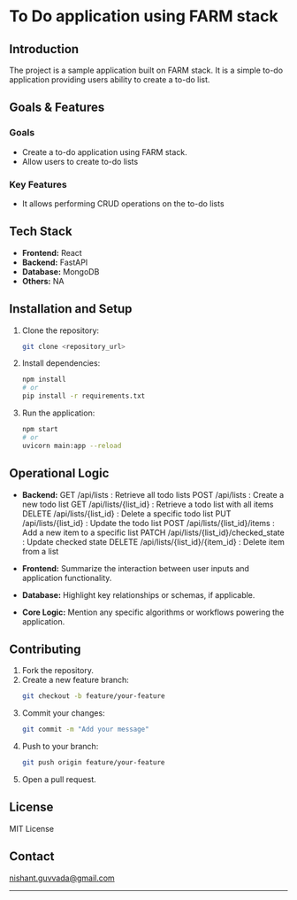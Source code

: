 # To Do application using FARM stack

## Introduction

The project is a sample application built on FARM stack. It is a simple to-do application providing users ability to create a to-do list.

## Goals & Features

### Goals

- Create a to-do application using FARM stack.
- Allow users to create to-do lists

### Key Features

- It allows performing CRUD operations on the to-do lists

## Tech Stack

- **Frontend:** React
- **Backend:** FastAPI
- **Database:** MongoDB
- **Others:** NA

## Installation and Setup

1. Clone the repository:
   ```bash
   git clone <repository_url>
   ```
2. Install dependencies:
   ```bash
   npm install
   # or
   pip install -r requirements.txt
   ```
3. Run the application:
   ```bash
   npm start
   # or
   uvicorn main:app --reload
   ```

## Operational Logic

- **Backend:**
  GET /api/lists : Retrieve all todo lists
  POST /api/lists : Create a new todo list
  GET /api/lists/{list_id} : Retrieve a todo list with all items
  DELETE /api/lists/{list_id} : Delete a specific todo list
  PUT /api/lists/{list_id} : Update the todo list
  POST /api/lists/{list_id}/items : Add a new item to a specific list
  PATCH /api/lists/{list_id}/checked_state : Update checked state
  DELETE /api/lists/{list_id}/{item_id} : Delete item from a list

- **Frontend:** Summarize the interaction between user inputs and application functionality.
- **Database:** Highlight key relationships or schemas, if applicable.
- **Core Logic:** Mention any specific algorithms or workflows powering the application.

## Contributing

1. Fork the repository.
2. Create a new feature branch:
   ```bash
   git checkout -b feature/your-feature
   ```
3. Commit your changes:
   ```bash
   git commit -m "Add your message"
   ```
4. Push to your branch:
   ```bash
   git push origin feature/your-feature
   ```
5. Open a pull request.

## License

MIT License

## Contact

nishant.guvvada@gmail.com

---
